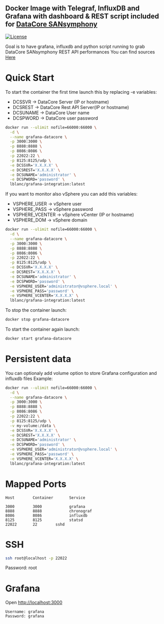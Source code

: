 ## Docker Image with Telegraf, InfluxDB and Grafana with dashboard & REST script included for [DataCore SANsymphony](http://www.datacore.com)


[![License](http://img.shields.io/:license-mit-blue.svg)](http://octopress.mit-license.org)


Goal is to have grafana, influxdb and python script running to grab DataCore SANsymphony REST API performances
You can find sources [Here](https://github.com/lblanc/grafana-integration)

# Quick Start

To start the container the first time launch this by replacing -e variables:
* DCSSVR ->  DataCore Server (IP or hostname)
* DCSREST -> DataCore Rest API Server(IP or hostname)
* DCSUNAME -> DataCore User name
* DCSPWORD -> DataCore user password

```sh
docker run --ulimit nofile=66000:66000 \
  -d \
  --name grafana-datacore \
  -p 3000:3000 \
  -p 8888:8888 \
  -p 8086:8086 \
  -p 22022:22 \
  -p 8125:8125/udp \
  -e DCSSVR='X.X.X.X' \
  -e DCSREST='X.X.X.X' \
  -e DCSUNAME='administrator' \
  -e DCSPWORD='password' \
  lblanc/grafana-integration:latest
```


If you want to monitor also vSphere you can add this variables:
* VSPHERE_USER -> vSphere user
* VSPHERE_PASS -> vSphere password
* VSPHERE_VCENTER -> vSphere vCenter (IP or hostname)
* VSPHERE_DOM -> vSphere domain

```sh
docker run --ulimit nofile=66000:66000 \
  -d \
  --name grafana-datacore \
  -p 3000:3000 \
  -p 8888:8888 \
  -p 8086:8086 \
  -p 22022:22 \
  -p 8125:8125/udp \
  -e DCSSVR='X.X.X.X' \
  -e DCSREST='X.X.X.X' \
  -e DCSUNAME='administrator' \
  -e DCSPWORD='password' \
  -e VSPHERE_USER='administrator@vsphere.local' \
  -e VSPHERE_PASS='password' \
  -e VSPHERE_VCENTER='X.X.X.X' \
  lblanc/grafana-integration:latest
```

To stop the container launch:
```sh
docker stop grafana-datacore
```


To start the container again launch:
```sh
docker start grafana-datacore
```

# Persistent data

You can optionaly add volume option to store Grafana configuration and influxdb files
Example:
```sh
docker run --ulimit nofile=66000:66000 \
  -d \
  --name grafana-datacore \
  -p 3000:3000 \
  -p 8888:8888 \
  -p 8086:8086 \
  -p 22022:22 \
  -p 8125:8125/udp \
  -v my-volume:/data \
  -e DCSSVR='X.X.X.X' \
  -e DCSREST='X.X.X.X' \
  -e DCSUNAME='administrator' \
  -e DCSPWORD='password' \
  -e VSPHERE_USER='administrator@vsphere.local' \
  -e VSPHERE_PASS='password' \
  -e VSPHERE_VCENTER='X.X.X.X' \
  lblanc/grafana-integration:latest
```


# Mapped Ports

```
Host		Container		Service

3000		3000			grafana
8888		8888			chronograf
8086		8086			influxdb
8125		8125			statsd
22022		22        sshd
```


# SSH

```sh
ssh root@localhost -p 22022
```
Password: root


# Grafana

Open <http://localhost:3000>

```
Username: grafana
Password: grafana
```
